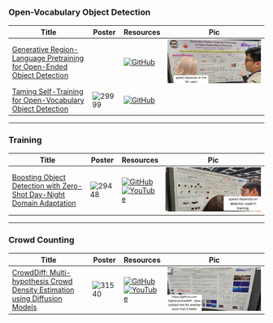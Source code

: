 ### Open-Vocabulary Object Detection
|Title|Poster|Resources|Pic|
|------|------|------|------|
| [Generative Region-Language Pretraining for Open-Ended Object Detection ](https://openaccess.thecvf.com/content/CVPR2024/html/Lin_Generative_Region-Language_Pretraining_for_Open-Ended_Object_Detection_CVPR_2024_paper.html)| |[![GitHub](https://img.shields.io/github/stars/FoundationVision/GenerateU?style=social)](https://github.com/FoundationVision/GenerateU)|![Pic](https://github.com/HeChengHui/CVPR2024/blob/main/Papers/Topics/Object%20Detection/assets/WhatsApp%20Image%202024-07-05%20at%2014.27.37.jpeg)
| [Taming Self-Training for Open-Vocabulary Object Detection ](https://openaccess.thecvf.com/content/CVPR2024/html/Zhao_Taming_Self-Training_for_Open-Vocabulary_Object_Detection_CVPR_2024_paper.html)| ![29999](https://github.com/HeChengHui/CVPR2024/assets/84503515/930134e7-957d-43b4-a3e5-7b6730c3a712)| [![GitHub](https://img.shields.io/github/stars/xiaofeng94/SAS-Det?style=social)](https://github.com/xiaofeng94/SAS-Det)|

---

### Training
|Title|Poster|Resources|Pic|
|------|------|------|------|
| [Boosting Object Detection with Zero-Shot Day-Night Domain Adaptation ](https://openaccess.thecvf.com/content/CVPR2024/html/Du_Boosting_Object_Detection_with_Zero-Shot_Day-Night_Domain_Adaptation_CVPR_2024_paper.html)| ![29448](https://github.com/HeChengHui/CVPR2024/assets/84503515/1eb6b162-7793-4820-ba3c-8512b938bccd) | [![GitHub](https://img.shields.io/github/stars/ZPDu/DAI-Net?style=social)](https://github.com/ZPDu/DAI-Net) <br> [![YouTube](https://img.shields.io/badge/YouTube-%23FF0000.svg?style=for-the-badge&logo=YouTube&logoColor=white)](https://www.youtube.com/watch?v=X44b2lInZzk)| ![Pic](https://github.com/HeChengHui/CVPR2024/blob/main/Papers/Topics/Object%20Detection/assets/WhatsApp%20Image%202024-07-04%20at%2018.04.21.jpeg)

---

### Crowd Counting
|Title|Poster|Resources|Pic|
|------|------|------|------|
|  [CrowdDiff: Multi-hypothesis Crowd Density Estimation using Diffusion Models ](https://openaccess.thecvf.com/content/CVPR2024/html/Ranasinghe_CrowdDiff_Multi-hypothesis_Crowd_Density_Estimation_using_Diffusion_Models_CVPR_2024_paper.html)| ![31540](https://github.com/HeChengHui/CVPR2024/assets/84503515/247cd178-d9fd-4141-b0f3-4f67d7af87c6)| [![GitHub](https://img.shields.io/github/stars/dylran/crowddiff?style=social)](https://github.com/dylran/crowddiff)<br> [![YouTube](https://img.shields.io/badge/YouTube-%23FF0000.svg?style=for-the-badge&logo=YouTube&logoColor=white)](https://www.youtube.com/watch?v=bwZlwSOetyo)| ![Pic](https://github.com/HeChengHui/CVPR2024/blob/main/Papers/Topics/Object%20Detection/assets/WhatsApp%20Image%202024-07-04%20at%2018.15.27.jpeg)

